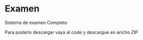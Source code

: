 # Examen
Sistema de examen Completo 

Para poderlo descargar vaya al code y descargue en aricho ZIP
